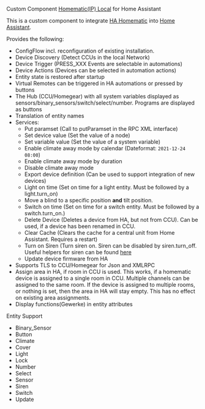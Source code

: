 Custom Component [Homematic(IP) Local](https://github.com/danielperna84/custom_homematic) for Home Assistant

This is a custom component to integrate [HA Homematic](https://github.com/danielperna84/hahomematic) into [Home Assistant](https://www.home-assistant.io).

Provides the following:

- ConfigFlow incl. reconfiguration of existing installation.
- Device Discovery (Detect CCUs in the local Network)
- Device Trigger (PRESS_XXX Events are selectable in automations)
- Device Actions (Devices can be selected in automation actions)
- Entity state is restored after startup
- Virtual Remotes can be triggered in HA automations or pressed by buttons
- The Hub (CCU/Homegear) with all system variables displayed as sensors/binary_sensors/switch/select/number. Programs are displayed as buttons
- Translation of entity names
- Services:
  - Put paramset (Call to putParamset in the RPC XML interface)
  - Set device value (Set the value of a node)
  - Set variable value (Set the value of a system variable)
  - Enable climate away mode by calendar (Dateformat: `2021-12-24 08:00`)
  - Enable climate away mode by duration
  - Disable climate away mode
  - Export device definition (Can be used to support integration of new devices)
  - Light on time (Set on time for a light entity. Must be followed by a light.turn_on)
  - Move a blind to a specific position **and** tilt position.
  - Switch on time (Set on time for a switch entity. Must be followed by a switch.turn_on.)
  - Delete Device (Deletes a device from HA, but not from CCU). Can be used, if a device has been renamed in CCU.
  - Clear Cache (Clears the cache for a central unit from Home Assistant. Requires a restart)
  - Turn on Siren (Turn siren on. Siren can be disabled by siren.turn_off. Useful helpers for siren can be found [here](https://github.com/danielperna84/hahomematic/blob/devel/docs/input_select_helper.md#siren)
  - Update device firmware from HA
- Supports TLS to CCU/Homegear for Json and XMLRPC
- Assign area in HA, if room in CCU is used.
  This works, if a homematic device is assigned to a single room in CCU. Multiple channels can be assigned to the same room.
  If the device is assigned to multiple rooms, or nothing is set, then the area in HA will stay empty.
  This has no effect on existing area assignments.
- Display functions(Gewerke) in entity attributes

Entity Support

- Binary_Sensor
- Button
- Climate
- Cover
- Light
- Lock
- Number
- Select
- Sensor
- Siren
- Switch
- Update
